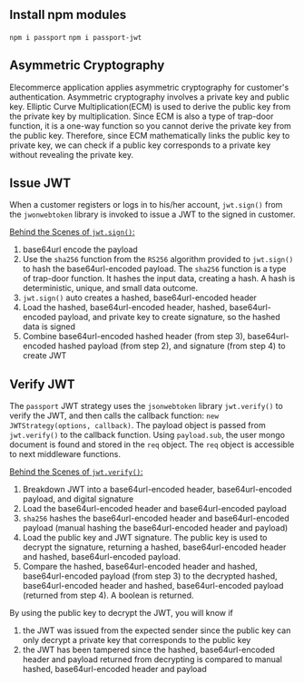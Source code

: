 ## Install npm modules
``npm i passport``
``npm i passport-jwt``

## Asymmetric Cryptography 
Elecommerce application applies asymmetric cryptography for customer's authentication. Asymmetric cryptography involves a private key and public key. 
Elliptic Curve Multiplication(ECM) is used to derive the public key from the private key by multiplication. Since ECM is also a type of trap-door function, it is a one-way function so you cannot derive the private key from the public key. Therefore, since ECM mathematically links the public key to private key, we can check if a public key corresponds to a private key without revealing the private key.

## Issue JWT
When a customer registers or logs in to his/her account, ``jwt.sign()`` from the ``jwonwebtoken`` library is invoked to issue a JWT to the signed in customer. 

<ins> Behind the Scenes of ```jwt.sign()```:</ins>
1. base64url encode the payload
2. Use the ``sha256`` function from the ``RS256`` algorithm provided to ``jwt.sign()`` to hash the base64url-encoded payload. The ``sha256`` function is a type of trap-door function. It hashes the input data, creating a hash. A hash is deterministic, unique, and small data outcome. 
3. ``jwt.sign()`` auto creates a hashed, base64url-encoded header
4. Load the hashed, base64url-encoded header, hashed, base64url-encoded payload, and private key to create signature, so the hashed data is signed
5. Combine base64url-encoded hashed header (from step 3), base64url-encoded hashed payload (from step 2), and signature (from step 4) to create JWT

## Verify JWT
The ``passport`` JWT strategy uses the ``jsonwebtoken`` library ``jwt.verify()`` to verify the JWT, and then calls the callback function: ``new JWTStrategy(options, callback)``. The payload object is passed from ``jwt.verify()`` to the callback function. Using ``payload.sub``, the user mongo document is found and stored in the ``req`` object. The ``req`` object is accessible to next middleware functions.

<ins> Behind the Scenes of ``jwt.verify()``:</ins>
1. Breakdown JWT into a base64url-encoded header, base64url-encoded payload, and digital signature
2. Load the base64url-encoded header and base64url-encoded payload
3. ``sha256`` hashes the base64url-encoded header and base64url-encoded payload (manual hashing the base64url-encoded header and payload)
4. Load the public key and JWT signature. The public key is used to decrypt the signature, returning a hashed, base64url-encoded header and hashed, base64url-encoded payload.
5. Compare the hashed, base64url-encoded header and hashed, base64url-encoded payload (from step 3) to the decrypted hashed, base64url-encoded header and hashed, base64url-encoded payload (returned from step 4). A boolean is returned.

By using the public key to decrypt the JWT, you will know if 
1. the JWT was issued from the expected sender since the public key can only decrypt a private key that corresponds to the public key  
2. the JWT has been tampered since the hashed, base64url-encoded header and payload returned from decrypting is compared to manual hashed, base64url-encoded header and payload